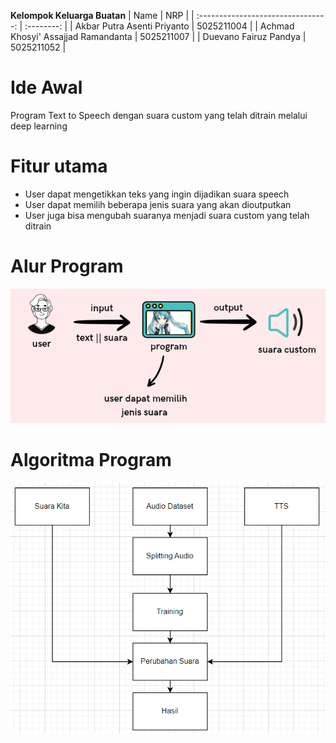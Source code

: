 **Kelompok Keluarga Buatan**
|                Name                |    NRP     |
| :--------------------------------: | :--------: |
|    Akbar Putra Asenti Priyanto     | 5025211004 |
| Achmad Khosyi' Assajjad Ramandanta | 5025211007 |
|       Duevano Fairuz Pandya        | 5025211052 |

# Ide Awal
Program Text to Speech dengan suara custom yang telah ditrain melalui deep learning

# Fitur utama 
- User dapat mengetikkan teks yang ingin dijadikan suara speech
- User dapat memilih beberapa jenis suara yang akan dioutputkan
- User juga bisa mengubah suaranya menjadi suara custom yang telah ditrain

# Alur Program
![](https://github.com/Khosyi0/AI-VOICE/blob/main/Dokumentasi/Screenshot%202023-05-27%20174234.png?raw=true)

# Algoritma Program
![](https://github.com/Khosyi0/AI-VOICE/blob/main/Dokumentasi/Screenshot%202023-05-24%20204647.png?raw=true)
